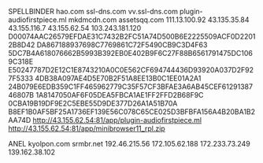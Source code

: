 SPELLBINDER
hao.com
ssl-dns.com
vv.ssl-dns.com
plugin-audiofirstpiece.ml
mkdmcdn.com
assetsqq.com
111.13.100.92
43.135.35.84
43.155.116.7
43.155.62.54
103.243.181.120
D00074AAC26579EFDAE31C7432B2FC51A74D500B6E2225509ACF0D22012B8D42
DA867188937698C7769861C72F5490CB9C3D4F63
5DC7B4A618076662B5993B392EB0E402B9F6C27F88B6561791475DC1069C318E
E50247787D2E12C1E8743210A0C0E562CF694744436D93920A037D2F927F5333
4DB38A097AE4D5E70B2F51A8EE13B0C1EE01A2A1
24B079E6EDB359C1FF465962779C35F57CF3BFAE3A6AB45CEF6129138746807B
1A8147050AF6F05DEA5FBCA1AE1FF2FFD2B68F9C
0CBA19B19DF9E2C5EBE55D9DE377D26A1A51B70A
B8EF1B0AF5BF25A1736EF139E56C078C65CE025D3BFBFA156A4B20BA1B2AA74D
http://43.155.62.54:81/app/plugin-audiofirstpiece.ml
http://43.155.62.54:81/app/minibrowser11_rpl.zip

ANEL
kyolpon.com
srmbr.net
192.46.215.56
172.105.62.188
172.233.73.249
139.162.38.102




